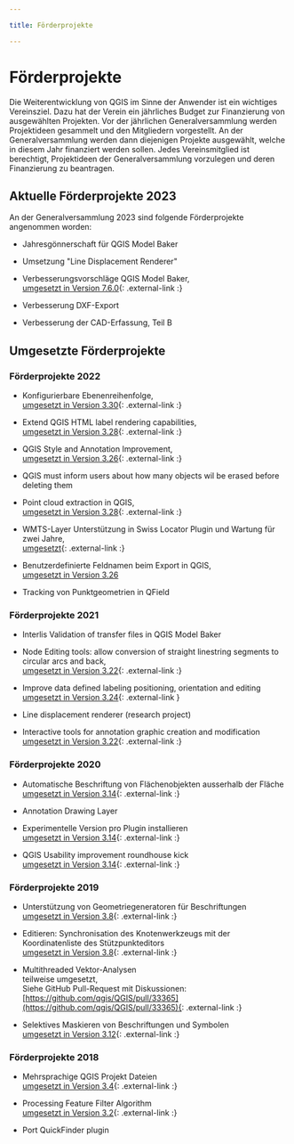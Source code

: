 ```yaml
---

title: Förderprojekte

---
```


# Förderprojekte

Die Weiterentwicklung von QGIS im Sinne der Anwender ist ein wichtiges Vereinsziel.
Dazu hat der Verein ein jährliches Budget zur Finanzierung von ausgewählten Projekten.
Vor der jährlichen Generalversammlung werden Projektideen gesammelt und den Mitgliedern
vorgestellt. An der Generalversammlung werden dann diejenigen Projekte ausgewählt,
welche in diesem Jahr finanziert werden sollen. Jedes Vereinsmitglied ist berechtigt,
Projektideen der Generalversammlung vorzulegen und deren Finanzierung zu beantragen.

## Aktuelle Förderprojekte 2023

An der Generalversammlung 2023 sind folgende Förderprojekte angenommen worden:

* Jahresgönnerschaft für QGIS Model Baker

* Umsetzung "Line Displacement Renderer"

* Verbesserungsvorschläge QGIS Model Baker,<br/>
  [umgesetzt in Version 7.6.0](https://github.com/opengisch/QgisModelBaker/releases/tag/v7.6.0){: .external-link :}

* Verbesserung DXF-Export

* Verbesserung der CAD-Erfassung, Teil B

## Umgesetzte Förderprojekte

### Förderprojekte 2022

* Konfigurierbare Ebenenreihenfolge,<br/>
  [umgesetzt in Version 3.30](https://qgis.org/en/site/forusers/visualchangelog330/index.html#feature-new-layer-ordering-improvements){: .external-link :}

* Extend QGIS HTML label rendering capabilities,<br/>
  [umgesetzt in Version 3.28](https://qgis.org/en/site/forusers/visualchangelog328/index.html#feature-add-support-for-html-bold-italic-font-size-and-font-family-to-labelling){: .external-link :}

* QGIS Style and Annotation Improvement,<br/>
  [umgesetzt in Version 3.26](https://qgis.org/en/site/forusers/visualchangelog326/index.html#feature-project-style-databases-support){: .external-link :}

* QGIS must inform users about how many objects wil be erased before deleting them

* Point cloud extraction in QGIS,<br/>
  [umgesetzt in Version 3.28](https://qgis.org/en/site/forusers/visualchangelog328/index.html#feature-point-cloud-layer-export){: .external-link :}

* WMTS-Layer Unterstützung in Swiss Locator Plugin und Wartung für zwei Jahre,<br/>
  [umgesetzt](https://www.opengis.ch/de/2023/06/13/unterstutzung-fur-wmts-in-qgis-swiss-locator/){: .external-link :}

* Benutzerdefinierte Feldnamen beim Export in QGIS,<br/>
  [umgesetzt in Version 3.26](https://qgis.org/en/site/forusers/visualchangelog326/index.html#feature-user-defined-field-names-in-export)

* Tracking von Punktgeometrien in QField

### Förderprojekte 2021

* Interlis Validation of transfer files in QGIS Model Baker

* Node Editing tools: allow conversion of straight linestring segments to circular
  arcs and back,<br/>
  [umgesetzt in Version 3.22](https://qgis.org/en/site/forusers/visualchangelog322/index.html#feature-convert-to-curve-with-vertex-tool){: .external-link :}

* Improve data defined labeling positioning, orientation and editing<br/>
  [umgesetzt in Version 3.24](https://qgis.org/en/site/forusers/visualchangelog324/index.html#feature-data-defined-label-positions-by-point-geometries){: .external-link }

* Line displacement renderer (research project)

* Interactive tools for annotation graphic creation and modification<br/>
  [umgesetzt in Version 3.22](https://qgis.org/en/site/forusers/visualchangelog322/index.html#annotations){: .external-link :}


### Förderprojekte 2020

* Automatische Beschriftung von Flächenobjekten ausserhalb der Fläche<br/>
  [umgesetzt in Version 3.14](https://qgis.org/en/site/forusers/visualchangelog314/index.html#feature-automatic-placement-of-labels-outside-polygons){: .external-link :}

* Annotation Drawing Layer

* Experimentelle Version pro Plugin installieren<br/>
  [umgesetzt in Version 3.14](https://qgis.org/en/site/forusers/visualchangelog314/index.html#feature-allow-users-to-install-stable-or-experimental-plugins){: .external-link :}

* QGIS Usability improvement roundhouse kick<br/>
  [umgesetzt in Version 3.14](https://qgis.org/en/site/forusers/visualchangelog314/index.html#feature-allow-the-drag-and-drop-of-a-layer-across-several-qgis-instances){: .external-link :}

### Förderprojekte 2019

* Unterstützung von Geometriegeneratoren für Beschriftungen<br/>
  [umgesetzt in Version 3.8](https://qgis.org/en/site/forusers/visualchangelog38/#feature-geometry-generators-for-labeling){: .external-link :}

* Editieren: Synchronisation des Knotenwerkzeugs mit der Koordinatenliste 
  des Stützpunkteditors<br/>
  [umgesetzt in Version 3.8](https://qgis.org/en/site/forusers/visualchangelog38/#feature-improvements-in-the-vertex-editor){: .external-link :}

* Multithreaded Vektor-Analysen<br/>
  teilweise umgesetzt,<br/>
  Siehe GitHub Pull-Request mit Diskussionen:
  [https://github.com/qgis/QGIS/pull/33365](https://github.com/qgis/QGIS/pull/33365){: .external-link :}

* Selektives Maskieren von Beschriftungen und Symbolen<br/>
  [umgesetzt in Version 3.12](https://github.com/qgis/QGIS/pull/30747){: .external-link :}

### Förderprojekte 2018

* Mehrsprachige QGIS Projekt Dateien<br/>
  [umgesetzt in Version 3.4](https://www.opengis.ch/de/2018/09/11/qgis-speaks-a-lot-of-languages/){: .external-link :}

* Processing Feature Filter Algorithm<br/>
  [umgesetzt in Version 3.2](https://qgis.org/en/site/forusers/visualchangelog32/index.html#feature-feature-filter-algorithm-for-processing-models){: .external-link :}

* Port QuickFinder plugin<br/>